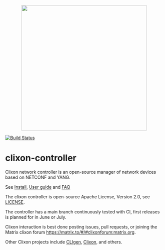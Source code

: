 <div align="center">
  <img src="https://www.clicon.org/Clixon_logga_liggande_med-ikon.png" width="400">
</div>

[![Build Status](https://github.com/clicon/clixon-controller/actions/workflows/test.yml/badge.svg)](https://github.com/clicon/clixon-controller/actions/workflows/test.yml)

# clixon-controller
Clixon network controller is an open-source manager of network devices based on NETCONF and YANG.

See [Install](INSTALL.md), [User guide](https://clixon-docs.readthedocs.io/en/latest/controller.html) and [FAQ](FAQ.md)

The clixon controller is open-source Apache License, Version 2.0, see [LICENSE](LICENSE).

The controller has a main branch continuously tested with CI, first releases is planned for in June or July.

Clixon interaction is best done posting issues, pull requests, or joining the
Matrix clixon forum https://matrix.to/#/#clixonforum:matrix.org.

Other Clixon projects include [CLIgen](https://github.com/clicon/cligen), [Clixon](https://github.com/clicon/clixon), and others.
